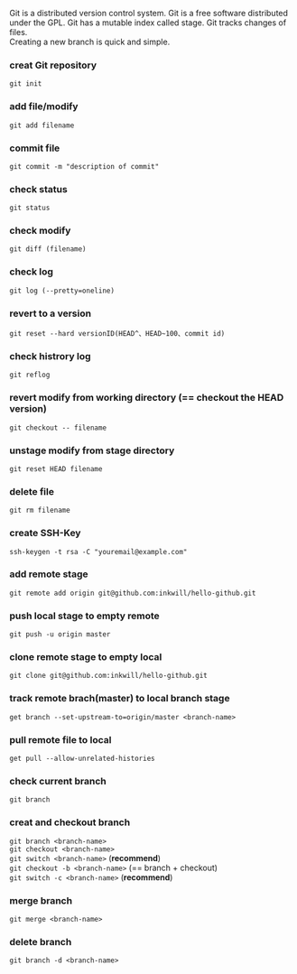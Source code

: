Git is a distributed version control system.
Git is a free software distributed under the GPL.
Git has a mutable index called stage. 
Git tracks changes of files.  
Creating a new branch is quick and simple.  

### creat Git repository 
`git init`  

### add file/modify  
`git add filename`  

### commit file  
`git commit -m "description of commit" `  

### check status  
`git status`  

### check modify  
`git diff (filename)`  

### check log  
`git log (--pretty=oneline)`  

### revert to a version  
`git reset --hard versionID(HEAD^、HEAD~100、commit id)`  

### check histrory log  
`git reflog`  

### revert modify from working directory (== checkout the HEAD version)  
`git checkout -- filename`  

### unstage modify from stage directory  
`git reset HEAD filename`  

### delete file  
`git rm filename`  

### create SSH-Key 
`ssh-keygen -t rsa -C "youremail@example.com"`  

### add remote stage  
`git remote add origin git@github.com:inkwill/hello-github.git`  

### push local stage to empty remote  
`git push -u origin master`  

### clone remote stage to empty local  
`git clone git@github.com:inkwill/hello-github.git`  

### track remote brach(master) to local branch stage  
`get branch --set-upstream-to=origin/master <branch-name>`  

### pull remote file to local  
`get pull --allow-unrelated-histories`  

### check current branch  
`git branch`  

### creat and checkout branch  
`git branch <branch-name>`  
`git checkout <branch-name>`  
`git switch <branch-name>`  (**recommend**)  
`git checkout -b <branch-name>` (== branch + checkout)  
`git switch -c <branch-name>` (**recommend**)

### merge branch  
`git merge <branch-name>`  

### delete branch  
`git branch -d <branch-name>`  

